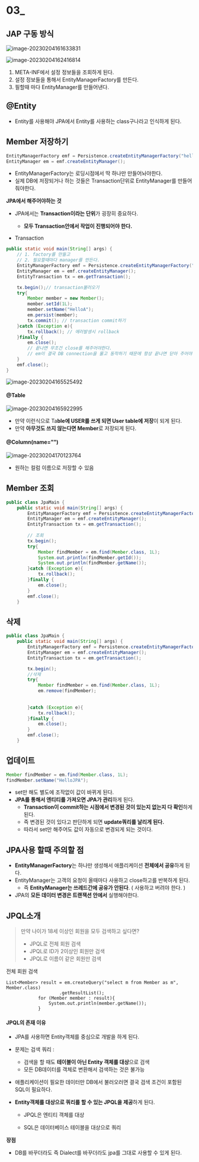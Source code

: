 # 03_

## JAP 구동 방식

![image-20230204161633831](./03_.assets/image-20230204161633831.png)

![image-20230204162416814](./03_.assets/image-20230204162416814.png)

1. META-INF에서 설정 정보들을 조회하게 된다.
2. 설정 정보들을 통해서 EntityManagerFactory를 만든다.
3. 필할때 마다 EntityManager를 만들어낸다.



## @Entity

- Entity를 사용해야 JPA에서 Entity를 사용하는 class구나라고 인식하게 된다.



## Member 저장하기

```java
EntityManagerFactory emf = Persistence.createEntityManagerFactory("hello");
EntityManager em = emf.createEntityManager();
```

- EntityManagerFactory는 로딩시점에서 딱 하나만 만들어놔야한다.
- 실제 DB에 저장되거나 하는 것들은 Transaction단위로 EntityManager를 만들어 줘야한다.



**JPA에서 해주어야하는 것**

- JPA에서는 **Transaction이라는 단위**가 굉장히 중요하다.
  - **모두 Transaction안에서 작업이 진행되어야 한다.**

- Transaction

```java
public static void main(String[] args) {
    // 1. factory를 만들고
    // 2. 필요할때마다 manager를 만든다.
    EntityManagerFactory emf = Persistence.createEntityManagerFactory("hello");
    EntityManager em = emf.createEntityManager();
    EntityTransaction tx = em.getTransaction();

    tx.begin();// transaction불러오기
    try{
        Member member = new Member();
        member.setId(1L);
        member.setName("HelloA");
        em.persist(member);
        tx.commit(); // transaction commit하기
    }catch (Exception e){
        tx.rollback(); // 에러발생시 rollback
    }finally {
        em.close(); 
        // 끝나면 무조건 close를 해주어야한다. 
        // em이 결국 DB connection을 물고 동작하기 때문에 항상 끝나면 닫아 주어야 한다.
    }
    emf.close();
}
```

![image-20230204165525492](./03_.assets/image-20230204165525492.png)



#### @Table

![image-20230204165922995](./03_.assets/image-20230204165922995.png)

- 만약 이런식으로 Ta**ble에 USER를 쓰게 되면 User table에 저장**이 되게 된다.
- 만약 **아무것도 쓰지 않는다면 Member**로 저장되게 된다.



#### @Column(name="")

![image-20230204170123764](./03_.assets/image-20230204170123764.png)

- 원하는 컬럼 이름으로 저장할 수 있음





## Member 조회



```java
public class JpaMain {
    public static void main(String[] args) {
        EntityManagerFactory emf = Persistence.createEntityManagerFactory("hello");
        EntityManager em = emf.createEntityManager();
        EntityTransaction tx = em.getTransaction();
		
        // 조회
        tx.begin();
        try{
            Member findMember = em.find(Member.class, 1L);
            System.out.println(findMember.getId());
            System.out.println(findMember.getName());
        }catch (Exception e){
            tx.rollback();
        }finally {
            em.close();
        }
        emf.close();
    }
```





## 삭제

```java
public class JpaMain {
    public static void main(String[] args) {
        EntityManagerFactory emf = Persistence.createEntityManagerFactory("hello");
        EntityManager em = emf.createEntityManager();
        EntityTransaction tx = em.getTransaction();

        tx.begin();
        //삭제
        try{
            Member findMember = em.find(Member.class, 1L);
            em.remove(findMember);
            
            
        }catch (Exception e){
            tx.rollback();
        }finally {
            em.close();
        }
        emf.close();
    }
```



##  업데이트

```java
Member findMember = em.find(Member.class, 1L);            
findMember.setName("HelloJPA");
```

- set만 해도 별도에 조작없이 값이 바뀌게 된다.
- **JPA를 통해서 엔티티를 가져오면 JPA가 관리**하게 된다.
  - **Transaction이 commit하는 시점에서 변경된 것이 있는지 없는지 다 확인**하게 된다.
  - 즉 변경된 것이 있다고 판단하게 되면 **update쿼리를 날리게 된다.**
  - 따라서 set만 해주어도 값이 자동으로 변경되게 되는 것이다.



## JPA사용 할때 주의할 점

- **EntityManagerFactory**는 하나만 생성해서 애플리케이션 **전체에서 공유**하게 된다.
- EntityManager는 고객의 요청이 올때마다 사용하고 close하고를 반복하게 된다.
  - 즉 **EntityManager는 쓰레드간에 공유가 안된다**. ( 사용하고 버려야 한다. )
- JPA의 **모든 데이터 변경은 트랜잭션 안에서** 실행해야한다.





## JPQL소개

> 만약 나이가 18세 이상인 회원을 모두 검색하고 싶다면?
>
> - JPQL로 전체 회원 검색
> - JPQL로 ID가 2이상인 회원만 검색
> - JPQL로 이름이 같은 회원만 검색



전체 회원 검색

```
List<Member> result = em.createQuery("select m from Member as m", Member.class)
                    .getResultList();
            for (Member member : result){
                System.out.println(member.getName());
            }
```



#### JPQL의 존재 이유

- JPA를 사용하면 Entity객체를 중심으로 개발을 하게 된다. 

- 문제는 검색 쿼리 : 

  - 검색을 할 때도 **테이블이 아닌 Entity 객체를 대상**으로 검색
  - 모든 DB데이터를 객체로 변환해서 검색하는 것은 불가능

- 애플리케이션이 필요한 데이터만 DB에서 불러오러면 결국 검색 조건이 포함된 SQL이 필요하다.

- **Entity객체를 대상으로 쿼리를 할 수 있는 JPQL을 제공**하게 된다.

  - JPQL은 엔티티 객체를 대상

  - SQL은 데이터베이스 테이블을 대상으로 쿼리

**장점**

- DB를 바꾸더라도 즉 Dialect를 바꾸더라도 jpa를 그대로 사용할 수 있게 된다.



